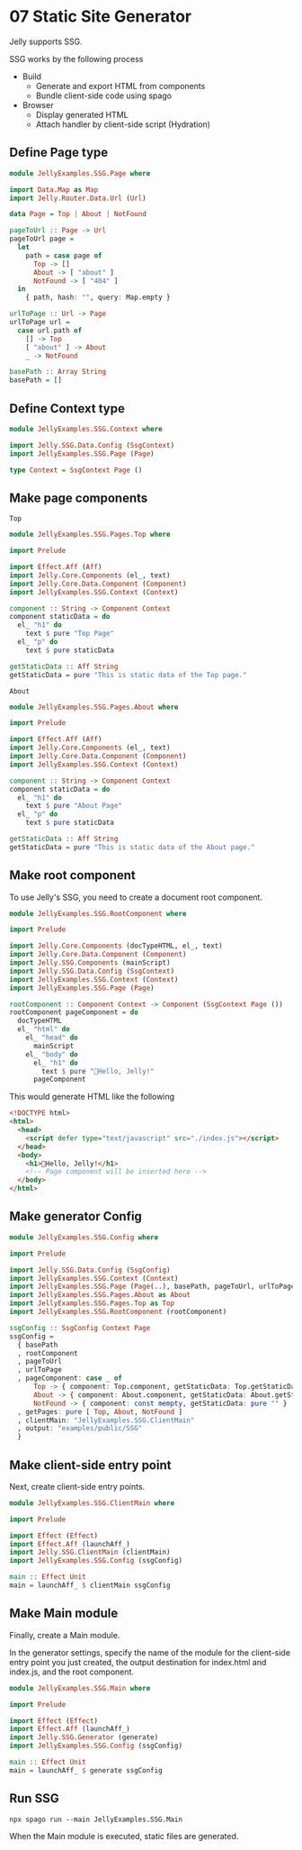 # 07 Static Site Generator

Jelly supports SSG.

SSG works by the following process

- Build
  - Generate and export HTML from components
  - Bundle client-side code using spago
- Browser
  - Display generated HTML
  - Attach handler by client-side script (Hydration)

## Define Page type

```purs
module JellyExamples.SSG.Page where

import Data.Map as Map
import Jelly.Router.Data.Url (Url)

data Page = Top | About | NotFound

pageToUrl :: Page -> Url
pageToUrl page =
  let
    path = case page of
      Top -> []
      About -> [ "about" ]
      NotFound -> [ "404" ]
  in
    { path, hash: "", query: Map.empty }

urlToPage :: Url -> Page
urlToPage url =
  case url.path of
    [] -> Top
    [ "about" ] -> About
    _ -> NotFound

basePath :: Array String
basePath = []

```

## Define Context type

```purs
module JellyExamples.SSG.Context where

import Jelly.SSG.Data.Config (SsgContext)
import JellyExamples.SSG.Page (Page)

type Context = SsgContext Page ()

```

## Make page components

`Top`

```purs
module JellyExamples.SSG.Pages.Top where

import Prelude

import Effect.Aff (Aff)
import Jelly.Core.Components (el_, text)
import Jelly.Core.Data.Component (Component)
import JellyExamples.SSG.Context (Context)

component :: String -> Component Context
component staticData = do
  el_ "h1" do
    text $ pure "Top Page"
  el_ "p" do
    text $ pure staticData

getStaticData :: Aff String
getStaticData = pure "This is static data of the Top page."

```

`About`

```purs
module JellyExamples.SSG.Pages.About where

import Prelude

import Effect.Aff (Aff)
import Jelly.Core.Components (el_, text)
import Jelly.Core.Data.Component (Component)
import JellyExamples.SSG.Context (Context)

component :: String -> Component Context
component staticData = do
  el_ "h1" do
    text $ pure "About Page"
  el_ "p" do
    text $ pure staticData

getStaticData :: Aff String
getStaticData = pure "This is static data of the About page."

```

## Make root component

To use Jelly's SSG, you need to create a document root component.

```purs
module JellyExamples.SSG.RootComponent where

import Prelude

import Jelly.Core.Components (docTypeHTML, el_, text)
import Jelly.Core.Data.Component (Component)
import Jelly.SSG.Components (mainScript)
import Jelly.SSG.Data.Config (SsgContext)
import JellyExamples.SSG.Context (Context)
import JellyExamples.SSG.Page (Page)

rootComponent :: Component Context -> Component (SsgContext Page ())
rootComponent pageComponent = do
  docTypeHTML
  el_ "html" do
    el_ "head" do
      mainScript
    el_ "body" do
      el_ "h1" do
        text $ pure "🍮Hello, Jelly!"
      pageComponent

```

This would generate HTML like the following

```html
<!DOCTYPE html>
<html>
  <head>
    <script defer type="text/javascript" src="./index.js"></script>
  </head>
  <body>
    <h1>🍮Hello, Jelly!</h1>
    <!-- Page component will be inserted here -->
  </body>
</html>
```

## Make generator Config

```purs
module JellyExamples.SSG.Config where

import Prelude

import Jelly.SSG.Data.Config (SsgConfig)
import JellyExamples.SSG.Context (Context)
import JellyExamples.SSG.Page (Page(..), basePath, pageToUrl, urlToPage)
import JellyExamples.SSG.Pages.About as About
import JellyExamples.SSG.Pages.Top as Top
import JellyExamples.SSG.RootComponent (rootComponent)

ssgConfig :: SsgConfig Context Page
ssgConfig =
  { basePath
  , rootComponent
  , pageToUrl
  , urlToPage
  , pageComponent: case _ of
      Top -> { component: Top.component, getStaticData: Top.getStaticData }
      About -> { component: About.component, getStaticData: About.getStaticData }
      NotFound -> { component: const mempty, getStaticData: pure "" }
  , getPages: pure [ Top, About, NotFound ]
  , clientMain: "JellyExamples.SSG.ClientMain"
  , output: "examples/public/SSG"
  }

```

## Make client-side entry point

Next, create client-side entry points.

```purs
module JellyExamples.SSG.ClientMain where

import Prelude

import Effect (Effect)
import Effect.Aff (launchAff_)
import Jelly.SSG.ClientMain (clientMain)
import JellyExamples.SSG.Config (ssgConfig)

main :: Effect Unit
main = launchAff_ $ clientMain ssgConfig

```

## Make Main module

Finally, create a Main module.

In the generator settings, specify the name of the module for the client-side entry point you just created, the output destination for index.html and index.js, and the root component.

```purs
module JellyExamples.SSG.Main where

import Prelude

import Effect (Effect)
import Effect.Aff (launchAff_)
import Jelly.SSG.Generator (generate)
import JellyExamples.SSG.Config (ssgConfig)

main :: Effect Unit
main = launchAff_ $ generate ssgConfig

```

## Run SSG

```
npx spago run --main JellyExamples.SSG.Main
```

When the Main module is executed, static files are generated.
